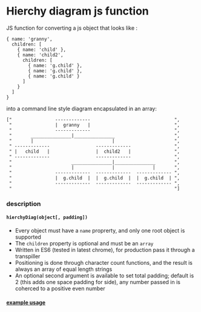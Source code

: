 Hierchy diagram js function
===

JS function for converting a js object that looks like :

    { name: 'granny',
      children: [
        { name: 'child' },
        { name: 'child2',
          children: [
            { name: 'g.child' },
            { name: 'g.child' },
            { name: 'g.child' }
          ]
        }
      ]
    }

into a command line style diagram encapsulated in an array:

    ["                -------------                               ",
     "                |  granny   |                               ",
     "                -------------                               ",
     "       _______________|_______________                      ",
     "       |                             |                      ",
     " -------------                 -------------                ",
     " |   child   |                 |  child2   |                ",
     " -------------                 -------------                ",
     "                      _______________|_______________       ",
     "                      |              |              |       ",
     "                -------------  -------------  ------------- ",
     "                |  g.child  |  |  g.child  |  |  g.child  | ",
     "                -------------  -------------  ------------- ",
     "                                                            "]


### description


#### `hierchyDiag(object[, padding])`


 - Every object must have a `name` proprerty, and only one root object is supported
 - The `children` property is optional and must be an `array`
 - Written in ES6 (tested in latest chrome), for production pass it through a transpiller
 - Positioning is done through character count functions, and the result is always an array of equal length strings
 - An optional second argument is available to set total padding; default is 2 (this adds one space padding for side), any number passed in is coherced to a positive even number

 #### [example usage](http://codepen.io/maio/pen/grKakG)
